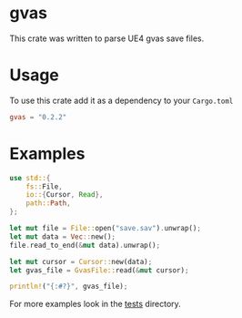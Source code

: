 # gvas

This crate was written to parse UE4 gvas save files.

# Usage

To use this crate add it as a dependency to your `Cargo.toml`

```toml
gvas = "0.2.2"
```

# Examples

```rust
use std::{
    fs::File,
    io::{Cursor, Read},
    path::Path,
};

let mut file = File::open("save.sav").unwrap();
let mut data = Vec::new();
file.read_to_end(&mut data).unwrap();

let mut cursor = Cursor::new(data);
let gvas_file = GvasFile::read(&mut cursor);

println!("{:#?}", gvas_file);
```

For more examples look in the [tests](https://github.com/localcc/gvas/tree/main/tests) directory.
